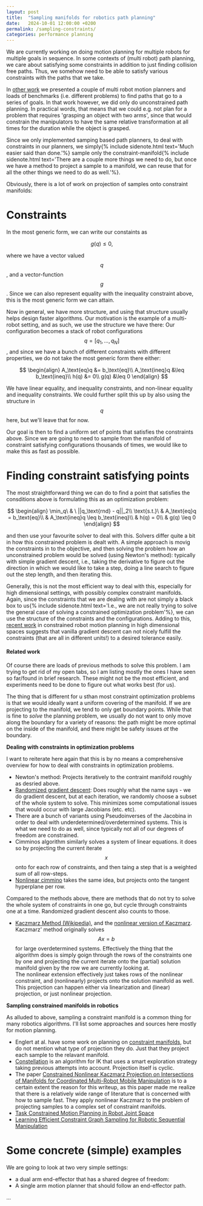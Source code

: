 ```yaml
---
layout: post
title:  "Sampling manifolds for robotics path planning"
date:   2024-10-01 12:00:00 +0200
permalink: /sampling-constraints/
categories: performance planning
---
```


<p class="preface">
    We are currently working on doing motion planning for multiple robots for multiple goals in sequence.
    In some contexts of (multi robot) path planning, we care about satisfying some constraints in addition to just finding collision free paths.
    Thus, we somehow need to be able to satisfy various constraints with the paths that we take. 
</p>

In [other work](/mrmg-planning/) we presented a couple of multi robot motion planners and loads of benchmarks (i.e. different problems) to find paths that go to a series of goals.
In that work however, we did only do unconstrained path planning.
In practical words, that means that we could e.g. not plan for a problem that requires 'grasping an object with two arms', since that would constrain the manipulators to have the same relative transformation at all times for the duration while the object is grasped.

Since we only implemented samping based path planners, to deal with constraints in our planners, we simply{% include sidenote.html text='Much easier said than done.'%} sample only the constraint-manifold{% include sidenote.html text='There are a couple more things we need to do, but once we have a method to project a sample to a manifold, we can reuse that for all the other things we need to do as well.'%}.

Obviously, there is a lot of work on projection of samples onto constraint manifolds:

# Constraints
In the most generic form, we can write our constaints as 

$$g(q) \leq 0,$$

where we have a vector valued $$q$$, and a vector-function $$g$$.
Since we can also represent equality with the inequality constraint above, this is the most generic form we can attain.

Now in general, we have more structure, and using that structure usually helps design faster algorithms.
Our motivation is the example of a multi-robot setting, and as such, we use the structure we have there:
Our configuration becomes a stack of robot configurations $$q = [q_1, ..., q_N]$$, and since we have a bunch of different constraints with different properties, we do not take the most generic form there either:

$$
\begin{align}
A_\text{eq}q &= b_\text{eq}\\
A_\text{ineq}q &\leq b_\text{ineq}\\
h(q) &= 0\\
g(q) &\leq 0
\end{align}
$$

We have linear equality, and inequality constraints, and non-linear equality and inequality constraints.
We could further split this up by also using the structure in $$q$$ here, but we'll leave that for now.

Our goal is then to find a uniform set of points that satisfies the constraints above.
Since we are going to need to sample from the manifold of constraint satisfying configurations thousands of times, we would like to make this as fast as possible.

# Finding constraint satisfying points

The most straightforward thing we can do to find a point that satisfies the consditions above is formulating this as an optimization problem:

$$
\begin{align}
\min_q\  & \ ||q_\text{rnd} - q||_2\\
\text{s.t.}\ & A_\text{eq}q = b_\text{eq}\\
& A_\text{ineq}q \leq b_\text{ineq}\\
& h(q) = 0\\
& g(q) \leq 0
\end{align}
$$

and then use your favourite solver to deal with this. Solvers differ quite a bit in how this constrained problem is dealt with.
A simple approach is movig the constraints in to the objective, and then solving the problem how an unconstrained problem would be solved (using Newton's method):
typically with simple gradient descent, i.e., taking the derivative to figure out the direction in which we would like to take a step, doing a line search to figure out the step length, and then iterating this.

Generally, this is not the most efficient way to deal with this, especially for high dimensional settings, with possibly complex constraint manifolds.
Again, since the constraints that we are dealing with are not simply a black box to us{% include sidenote.html text='I.e., we are not really trying to solve the general case of solving a constrained optimization problem'%}, we can use the structure of the constraints and the configurations.
Adding to this, [recent work](https://arxiv.org/pdf/2410.21630) in constrained robot motion planning in high dimensional spaces suggests that vanilla gradient descent can not nicely fulfill the constraints (that are all in different units!) to a desired tolerance easily. 

#### Related work

Of course there are loads of previous methods to solve this problem.
I am trying to get rid of my open tabs, so I am listing mostly the ones I have seen so far/found in brief research.
These might not be the most efficient, and experiments need to be done to figure out what works best (for us).

The thing that is different for u sthan most constraint optimization problems is that we would ideally want a uniform covering of the manifold.
If we are projecting to the manifold, we tend to only get boundary points.
While that is fine to _solve_ the planning problem, we usually do not want to only move along the boundary for a variety of reasons:
the path might be more optimal on the inside of the manifold, and there might be safety issues _at_ the boundary.

**Dealing with constraints in optimization problems**

I want to reiterate here again that this is by no means a comprehensive overview for how to deal with constraints in optimization problems.

- Newton's method: Projects iteratively to the contraint manifold roughly as desried above.
- [Randomized gradient descent](https://www.sciencedirect.com/science/article/pii/S0893965920303712): Does roughly what the name says - we do gradient descent, but at each iteration, we randomly choose a subset of the whole system to solve. This minimizes some computational issues that would occur with large Jacobians (etc. etc).
- There are a bunch of variants using Pseudoinverses of the Jacobina in order to deal with underdetermined/overdetermined systems. This is what we need to do as well, since typically not all of our degrees of freedom are constrained.
- Cimminos algorithm similarly solves a system of linear equations. it does so by projecting the current iterate $$x$$ onto for each row of constraints, and then taing a step that is a weighted sum of all row-steps.
- [Nonlinear cimmino](https://link.springer.com/article/10.1007/BF01389537) takes the same idea, but projects onto the tangent hyperplane per row. 

Compared to the methods above, there are methods that do not try to solve the whole system of constraints in one go, but cycle through constraints one at a time.
Randomized gradient descent also counts to those.
- [Kaczmarz Method (Wikipedia)](https://en.wikipedia.org/wiki/Kaczmarz_method), and the [nonlinear version of Kaczmarz](https://www.sciencedirect.com/science/article/abs/pii/S0377042721003423?casa_token=bYklnHFN8B0AAAAA:KocLni9N-qipGrxo1-z4ONXQu3cUV2tknT9QSqtqGq0e0SQ6XEMIeQ0TQBwsmkgOf82C0Rr5ih4). Kaczmarz' method originally solves $$Ax = b$$ for large overdetermined systems. Effectively the thing that the algorithm does is simply goign through the rows of the constraints one by one and projecting the current iterate onto the (partial) solution manifold given by the row we are currently looking at. <br>
  The nonlinear extension effectively just takes rows of the nonlinear constraint, and (nonlinearly) projects onto the solution manifold as well. This projection can happen either via linearization and (linear) projection, or just nonlinear projection. 

**Sampling constrained manifolds in robotics**

As alluded to above, sampling a constraint manifold is a common thing for many robotics algorithms.
I'll list some approaches and sources here mostly for motion planning.

- Englert at al. have some work on planning on [constraint manifolds](https://arxiv.org/pdf/2006.02027), but do not mention what type of projection they do. Just that they project each sample to the relavant manifold.
- [Constellation](https://personalrobotics.cs.washington.edu/publications/kaiser2012constellation.pdf) is an algorithm for IK that uses a smart exploration strategy taking previous attempts into account. Projection itself is cyclic.
- The paper [Constrained Nonlinear Kaczmarz Projection on Intersections of Manifolds for Coordinated Multi-Robot Mobile Manipulation](https://arxiv.org/abs/2410.21630) is to a certain extent the reason for this writeup, as this paper made me realize that there is a relatively wide range of literature that is concerned with how to sample fast. They apply nonlinear Kaczmarz to the problem of projecting samples to a complex set of constraint manifolds.
- [Task Constrained Motion Planning in Robot Joint Space](https://ieeexplore.ieee.org/stamp/stamp.jsp?tp=&arnumber=4399305)
- [Learning Efficient Constraint Graph Sampling for Robotic Sequential Manipulation](https://arxiv.org/pdf/2011.04828)

# Some concrete (simple) examples

We are going to look at two very simple settings:

- a dual arm end-effector that has a shared degree of freedom: 
- A single arm motion planner that should follow an end-effector path.

...